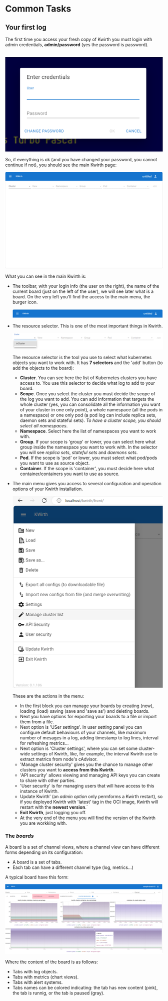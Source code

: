 # Common Tasks

## Your first log
The first time you access your fresh copy of Kwirth you must login with admin credentials, **admin/password** (yes the password is password).

 &nbsp;&nbsp;&nbsp;&nbsp;![login](./_media/login.png)

So, if everything is ok (and you have changed your password, you cannot continue if not), you should see the main Kwirth page:

 ![main kwirth page](./_media/main-page.png)

What you can see in the main Kwirth is:

  - The toolbar, with your login info (the user on the right), the name of the current board (just on the left of the user), we will see later what is a board. On the very left you'll find the access to the main menu, the burger icon.

    ![toolbar](./_media/toolbar.png)

  - The resource selector. This is one of the most important things in Kwirth.
  
    ![resource selector](./_media//resource-selector.png)

    The resource selector is the tool you use to select what kubernetes objects you want to work with. It has **7 selectors** and the 'add' button (to add the objects to the board):
    - **Cluster**. You can see here the list of Kubernetes clusters you have access to. You use this selector to decide what log to add to your board.
    - **Scope**. Once you select the cluster you must decide the scope of the log you want to add. You can add information that targets the whole cluster (yes, you can consolidate all the information you want of your cluster in one only point), a whole namespace (all the pods in a namespace) or one only pod (a pod log can include replica sets, daemon sets and stateful sets). *To have a cluster scope, you should select all namespaces*.
    - **Namespace**. Select here the list of namespaces you want to work with.
    - **Group**. If your scope is 'group' or lower, you can select here what group inside the namespace you want to work with. In the selector you will see *replica sets*, *stateful sets* and *daemons sets*.
    - **Pod**. If the scope is 'pod' or lower, you must select what pod/pods you want to use as source object.
    - **Container**. If the scope is 'container', you must decide here what container/containers you want to use as source.
  - The main menu gives you access to several configuration and operation options of your Kwirth installation.

    ![main menu](./_media/main-menu.png)

    These are the actions in the menu:
    - In the first block you can manage your boards by creating (new), loading (load) saving (save and 'save as') and deleting boards.
    - Next you have options for exporting your boards to a file or import them from a file.
    - Next option  is 'USer settings'. In user setting panel you can configure default behaviours of your channels, like maximum number of mesages in a log, adding timestamp to log lines, interval for refreshing metrics...
    - Next option is 'Cluster settings', where you can set some cluster-wide settings of Kwirth, like, for example, the interval Kwirth use to extract metrics from node's cAdvisor.
    - 'Manage cluster security' gives you the chance to manage other clusters you want to **access from this Kwirth**.
    - 'API security' allows viewing and managing API keys you can create to share with other parties.
    - 'User security' is for managing users that will have access to this instance of Kwirth.
    - Update Kwirth' (an *admin option* only permforms a Kwirth restart), so if you deployed Kwirth with 'latest' tag in the OCI image, Kwirth will restart with the **newest version**.`
    - **Exit Kwirth**, just logging you off.
    - At the very end of the menu you will find the version of the Kwirth you are workking with.


### The *boards*
A board is a set of channel views, where a channel view can have different forms depending on its configuration:

  - A board is a set of tabs.
  - Each tab can have a different channel type (log, metrics...)

A typical board have this form:

![sample board](./_media/sample-view.png)

Where the content of the board is as follows:

  - Tabs with log objects.
  - Tabs with metrics (chart views).
  - Tabs with alert systems.
  - Tabs names can be colored indicating: the tab has new content (pink), the tab is runnig, or the tab is paused (gray).
